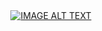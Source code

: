 <div align="center">
  <a href="https://www.youtube.com/watch?v=krLPOLqZCD0"><img src="https://img.youtube.com/vi/krLPOLqZCD0/0.jpg" alt="IMAGE ALT TEXT"></a>
</div>
